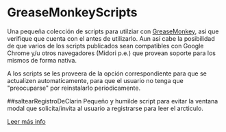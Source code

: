 # GreaseMonkeyScripts
Una pequeña colección de scripts para utilziar con [GreaseMonkey](https://addons.mozilla.org/en-US/firefox/addon/greasemonkey/), asi que verifique que cuenta con el antes de utilizarlo. Aun así cabe la posibilidad de que varios de los scripts publicados sean compatibles con Google Chrome y/u otros navegadores (Midori p.e.) que provean soporte para los mismos de forma nativa.

A los scripts se les proveera de la opción correspondiente para que se actualizen automaticamente, para que el usuario no tenga que "preocuparse" por reinstalarlo periodicamente.


##saltearRegistroDeClarin
Pequeño y humilde script para evitar la ventana modal que solicita/invita al usuario a registrarse para leer el arcticulo.

[Leer más info](https://github.com/gcosta87/extras/tree/master/GreaseMonkeyScripts/saltearRegistroDeClarin)

